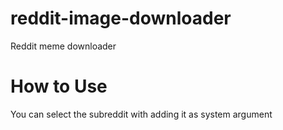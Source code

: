 # reddit-image-downloader
Reddit meme downloader

# How to Use
You can select the subreddit with adding it as system argument
